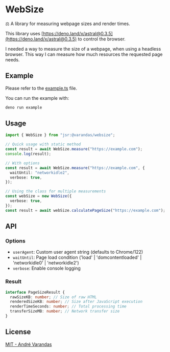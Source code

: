 # WebSize

⚖ A library for measuring webpage sizes and render times.

This library uses [https://deno.land/x/astral@0.3.5](https://deno.land/x/astral@0.3.5) to control the browser.

I needed a way to measure the size of a webpage, when using a headless browser. This way I can measure how much resources the requested page needs.

## Example

Please refer to the [example.ts](./example.ts) file.

You can run the example with:

```bash
deno run example
```

## Usage

```typescript
import { WebSize } from "jsr:@varandas/websize";

// Quick usage with static method
const result = await WebSize.measure("https://example.com");
console.log(result);

// With options
const result = await WebSize.measure("https://example.com", {
  waitUntil: "networkidle2",
  verbose: true,
});

// Using the class for multiple measurements
const webSize = new WebSize({
  verbose: true,
});
const result = await webSize.calculatePageSize("https://example.com");
```

## API

### Options

- `userAgent`: Custom user agent string (defaults to Chrome/122)
- `waitUntil`: Page load condition ('load' | 'domcontentloaded' | 'networkidle0' | 'networkidle2')
- `verbose`: Enable console logging

### Result

```typescript
interface PageSizeResult {
  rawSizeKB: number; // Size of raw HTML
  renderedSizeKB: number; // Size after JavaScript execution
  renderTimeSeconds: number; // Total processing time
  transferSizeMB: number; // Network transfer size
}
```

## License

[MIT - André Varandas](LICENSE)
